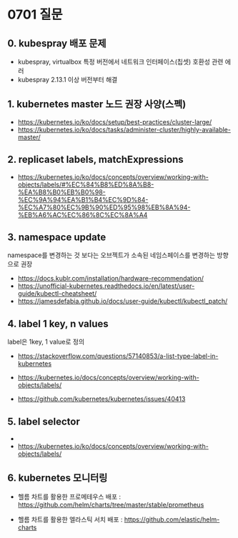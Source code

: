 # 0701 질문

## 0. kubespray 배포 문제

- kubespray, virtualbox 특정 버전에서 네트워크 인터페이스(칩셋) 호환성 관련 에러
- kubespray 2.13.1 이상 버전부터 해결

## 1. kubernetes master 노드 권장 사양(스펙)

- https://kubernetes.io/ko/docs/setup/best-practices/cluster-large/
- https://kubernetes.io/ko/docs/tasks/administer-cluster/highly-available-master/

## 2. replicaset labels, matchExpressions

- https://kubernetes.io/ko/docs/concepts/overview/working-with-objects/labels/#%EC%84%B8%ED%8A%B8-%EA%B8%B0%EB%B0%98-%EC%9A%94%EA%B1%B4%EC%9D%84-%EC%A7%80%EC%9B%90%ED%95%98%EB%8A%94-%EB%A6%AC%EC%86%8C%EC%8A%A4

## 3. namespace update

namespace를 변경하는 것 보다는 오브젝트가 소속된 네임스페이스를 변경하는 방향으로 권장

- https://docs.kublr.com/installation/hardware-recommendation/
- https://unofficial-kubernetes.readthedocs.io/en/latest/user-guide/kubectl-cheatsheet/
- https://jamesdefabia.github.io/docs/user-guide/kubectl/kubectl_patch/

## 4. label 1 key, n values

label은 1key, 1 value로 정의

- https://stackoverflow.com/questions/57140853/a-list-type-label-in-kubernetes
- https://kubernetes.io/docs/concepts/overview/working-with-objects/labels/

- https://github.com/kubernetes/kubernetes/issues/40413

## 5. label selector

- 
- https://kubernetes.io/ko/docs/concepts/overview/working-with-objects/labels/

## 6. kubernetes 모니터링

- 헬름 차트를 활용한 프로메테우스 배포 : https://github.com/helm/charts/tree/master/stable/prometheus

- 헬름 차트를 활용한 엘라스틱 서치 배포 : https://github.com/elastic/helm-charts